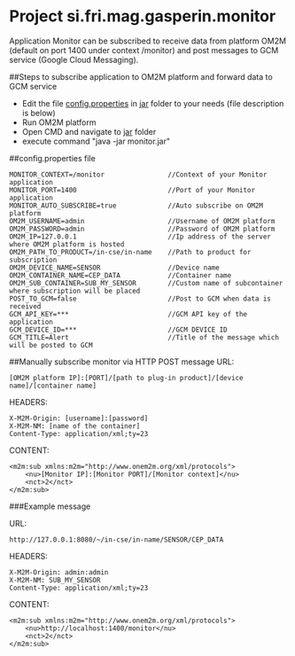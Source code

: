 # Project si.fri.mag.gasperin.monitor

Application Monitor can be subscribed to receive data from platform OM2M (default on port 1400 under context /monitor) and post messages to GCM service (Google Cloud Messaging).

##Steps to subscribe application to OM2M platform and forward data to GCM service
- Edit the file [config.properties](https://github.com/gasperinn/om2m-with-cep-usage-modules/blob/master/si.fri.mag.gasperin.monitor/jar/config.properties) in [jar](https://github.com/gasperinn/om2m-with-cep-usage-modules/tree/master/si.fri.mag.gasperin.monitor/jar) folder to your needs (file description is below)
- Run OM2M platform
- Open CMD and navigate to [jar](https://github.com/gasperinn/om2m-with-cep-usage-modules/tree/master/si.fri.mag.gasperin.monitor/jar) folder
- execute command "java -jar monitor.jar"

##config.properties file
```
MONITOR_CONTEXT=/monitor                //Context of your Monitor application 
MONITOR_PORT=1400                       //Port of your Monitor application
MONITOR_AUTO_SUBSCRIBE=true             //Auto subscribe on OM2M platform
OM2M_USERNAME=admin                     //Username of OM2M platform
OM2M_PASSWORD=admin                     //Password of OM2M platform
OM2M_IP=127.0.0.1                       //Ip address of the server where OM2M platform is hosted
OM2M_PATH_TO_PRODUCT=/in-cse/in-name    //Path to product for subscription
OM2M_DEVICE_NAME=SENSOR                 //Device name
OM2M_CONTAINER_NAME=CEP_DATA            //Container name
OM2M_SUB_CONTAINER=SUB_MY_SENSOR        //Custom name of subcontainer where subscription will be placed
POST_TO_GCM=false                       //Post to GCM when data is received
GCM_API_KEY=***                         //GCM API key of the application 
GCM_DEVICE_ID=***                       //GCM DEVICE ID
GCM_TITLE=Alert                         //Title of the message which will be posted to GCM
```

##Manually subscribe monitor via HTTP POST message
URL: 
```
[OM2M platform IP]:[PORT]/[path to plug-in product]/[device name]/[container name]
```

HEADERS:
```
X-M2M-Origin: [username]:[password]
X-M2M-NM: [name of the container]
Content-Type: application/xml;ty=23
```

CONTENT:
```
<m2m:sub xmlns:m2m="http://www.onem2m.org/xml/protocols">
    <nu>[Monitor IP]:[Monitor PORT]/[Monitor context]</nu>
    <nct>2</nct>
</m2m:sub>
```

###Example message

URL: 
```
http://127.0.0.1:8080/~/in-cse/in-name/SENSOR/CEP_DATA
```

HEADERS:
```
X-M2M-Origin: admin:admin
X-M2M-NM: SUB_MY_SENSOR
Content-Type: application/xml;ty=23
```

CONTENT:
```
<m2m:sub xmlns:m2m="http://www.onem2m.org/xml/protocols">
    <nu>http://localhost:1400/monitor</nu>
    <nct>2</nct>
</m2m:sub>
```
